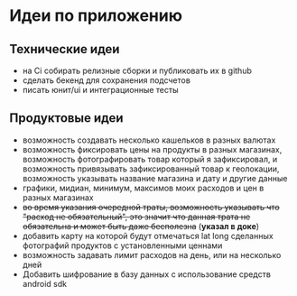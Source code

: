 # Идеи по приложению

## Технические идеи

- на Ci собирать релизные сборки и публиковать их в github
- сделать бекенд для сохранения подсчетов
- писать юнит/ui и интеграционные тесты

## Продуктовые идеи

- возможность создавать несколько кашельков в разных валютах
- возможность фиксировать цены на продукты в разных магазинах, возможность фотографировать товар
  который я зафиксировал, и возможность привязывать зафиксированный товар к геолокации, возможность
  указывать название магазина и дату и другие данные
- графики, мидиан, минимум, максимов моих расходов и цен в разных магазинах
- ~~во время указания очередной траты, возможность указывать что "расход не обязательный", это
  значит что данная трата не обязательна и может быть даже бесполезна~~ (**указал в доке**)
- добавить карту на которой будут отмечаться lat long сделанных фотографий продуктов с
  установленными ценнами
- возможность задавать лимит расходов на день, или на несколько дней
- Добавить шифрование в базу данных с использование средств android sdk